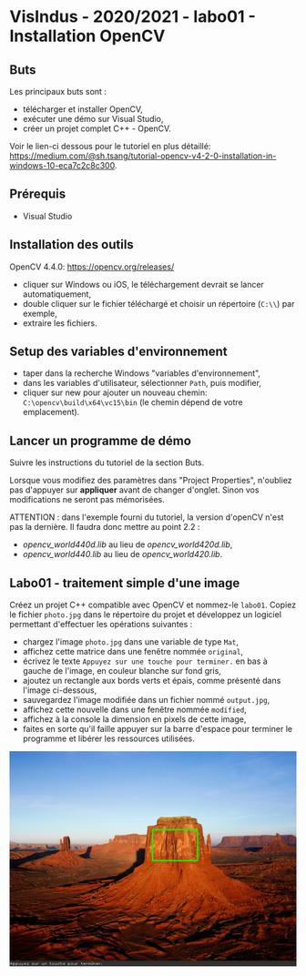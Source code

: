 # VisIndus - 2020/2021 - labo01 - Installation OpenCV

## Buts

Les principaux buts sont :

- télécharger et installer OpenCV,
- exécuter une démo sur Visual Studio,
- créer un projet complet C++ - OpenCV.

Voir le lien-ci dessous pour le tutoriel en plus détaillé: https://medium.com/@sh.tsang/tutorial-opencv-v4-2-0-installation-in-windows-10-eca7c2c8c300.

## Prérequis

- Visual Studio

## Installation des outils

OpenCV 4.4.0: https://opencv.org/releases/

- cliquer sur Windows ou iOS, le téléchargement devrait se lancer automatiquement,
- double cliquer sur le fichier téléchargé et choisir un répertoire (`C:\\`) par exemple,
- extraire les fichiers.

## Setup des variables d'environnement

- taper dans la recherche Windows "variables d'environnement",
- dans les variables d'utilisateur, sélectionner `Path`, puis modifier,
- cliquer sur new pour ajouter un nouveau chemin: `C:\opencv\build\x64\vc15\bin` (le chemin dépend de votre emplacement).

## Lancer un programme de démo

Suivre les instructions du tutoriel de la section Buts.

Lorsque vous modifiez des paramètres dans "Project Properties", n'oubliez pas d'appuyer sur **appliquer** avant de changer d'onglet. Sinon vos modifications ne seront pas mémorisées.

ATTENTION : dans l'exemple fourni du tutoriel, la version d'openCV n'est pas la dernière. Il faudra donc mettre au point 2.2 :

- *opencv_world440d.lib* au lieu de *opencv_world420d.lib*,
- *opencv_world440.lib* au lieu de *opencv_world420.lib*.

## Labo01 - traitement simple d'une image

Créez un projet C++ compatible avec OpenCV et nommez-le `labo01`. Copiez le fichier `photo.jpg` dans le répertoire du projet et développez un logiciel permettant d'effectuer les opérations suivantes :

- chargez l'image `photo.jpg` dans une variable de type `Mat`,
- affichez cette matrice dans une fenêtre nommée `original`,
- écrivez le texte `Appuyez sur une touche pour terminer.` en bas à gauche de l'image, en couleur blanche sur fond gris,
- ajoutez un rectangle aux bords verts et épais, comme présenté dans l'image ci-dessous,
- sauvegardez l'image modifiée dans un fichier nommé `output.jpg`,
- affichez cette nouvelle dans une fenêtre nommée `modified`,
- affichez à la console la dimension en pixels de cette image,
- faites en sorte qu'il faille appuyer sur la barre d'espace pour terminer le programme et libérer les ressources utilisées.

![GitHub Logo](output.jpg)
